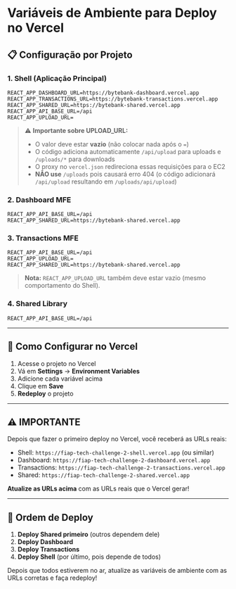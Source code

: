 # Variáveis de Ambiente para Deploy no Vercel

## 📋 Configuração por Projeto

### 1. Shell (Aplicação Principal)
```
REACT_APP_DASHBOARD_URL=https://bytebank-dashboard.vercel.app
REACT_APP_TRANSACTIONS_URL=https://bytebank-transactions.vercel.app
REACT_APP_SHARED_URL=https://bytebank-shared.vercel.app
REACT_APP_API_BASE_URL=/api
REACT_APP_UPLOAD_URL=
```

> ⚠️ **Importante sobre UPLOAD_URL:**
> - O valor deve estar **vazio** (não colocar nada após o `=`)
> - O código adiciona automaticamente `/api/upload` para uploads e `/uploads/*` para downloads
> - O proxy no `vercel.json` redireciona essas requisições para o EC2
> - **NÃO use** `/uploads` pois causará erro 404 (o código adicionará `/api/upload` resultando em `/uploads/api/upload`)

### 2. Dashboard MFE
```
REACT_APP_API_BASE_URL=/api
REACT_APP_SHARED_URL=https://bytebank-shared.vercel.app
```

### 3. Transactions MFE
```
REACT_APP_API_BASE_URL=/api
REACT_APP_UPLOAD_URL=
REACT_APP_SHARED_URL=https://bytebank-shared.vercel.app
```

> **Nota:** `REACT_APP_UPLOAD_URL` também deve estar vazio (mesmo comportamento do Shell).

### 4. Shared Library
```
REACT_APP_API_BASE_URL=/api
```

---

## 🚀 Como Configurar no Vercel

1. Acesse o projeto no Vercel
2. Vá em **Settings** → **Environment Variables**
3. Adicione cada variável acima
4. Clique em **Save**
5. **Redeploy** o projeto

---

## ⚠️ IMPORTANTE

Depois que fazer o primeiro deploy no Vercel, você receberá as URLs reais:
- Shell: `https://fiap-tech-challenge-2-shell.vercel.app` (ou similar)
- Dashboard: `https://fiap-tech-challenge-2-dashboard.vercel.app`
- Transactions: `https://fiap-tech-challenge-2-transactions.vercel.app`
- Shared: `https://fiap-tech-challenge-2-shared.vercel.app`

**Atualize as URLs acima** com as URLs reais que o Vercel gerar!

---

## 🔄 Ordem de Deploy

1. **Deploy Shared primeiro** (outros dependem dele)
2. **Deploy Dashboard**
3. **Deploy Transactions**
4. **Deploy Shell** (por último, pois depende de todos)

Depois que todos estiverem no ar, atualize as variáveis de ambiente com as URLs corretas e faça redeploy!
